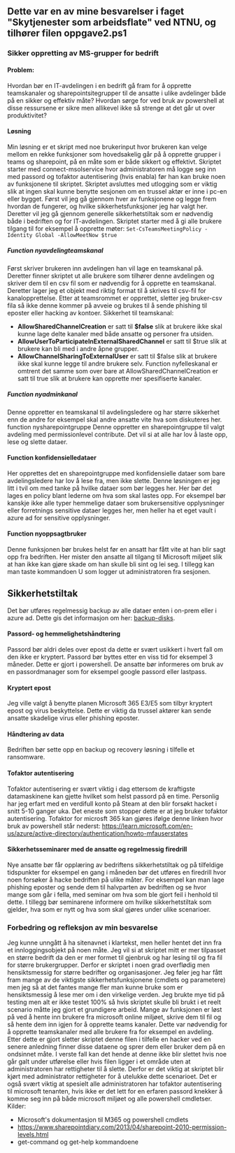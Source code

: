 ## Dette var en av mine besvarelser i faget "Skytjenester som arbeidsflate" ved NTNU, og tilhører filen oppgave2.ps1

### Sikker oppretting av MS-grupper for bedrift
#### Problem:
Hvordan bør en IT-avdelingen i en bedrift gå fram for å opprette teamskanaler og
sharepointsitegrupper til de ansatte i ulike avdelinger både på en sikker og effektiv måte? Hvordan
sørge for ved bruk av powershell at disse ressursene er sikre men allikevel ikke så strenge at det går
ut over produktivitet?
#### Løsning
Min løsning er et skript med noe brukerinput hvor brukeren kan velge mellom en rekke funksjoner
som hovedsakelig går på å opprette grupper i teams og sharepoint, på en måte som er både sikkert
og effektivt. Skriptet starter med connect-msolservice hvor administratoren må logge seg inn med
passord og tofaktor autentisering (hvis enabla) før han kan bruke noen av funksjonene til skriptet.
Skriptet avsluttes med utlogging som er viktig slik at ingen skal kunne benytte sesjonen om en
trussel aktør er inne i pc-en eller bygget. Først vil jeg gå gjennom hver av funksjonene og legge frem
hvordan de fungerer, og hvilke sikkerhetsfunksjoner jeg har valgt her. Deretter vil jeg gå gjennom
generelle sikkerhetstiltak som er nødvendig både i bedriften og for IT-avdelingen.
Skriptet starter med å gi alle brukere tilgang til for eksempel å opprette møter:
` Set-CsTeamsMeetingPolicy -Identity Global -AllowMeetNow $true `
##### Function nyavdelingteamskanal
Først skriver brukeren inn avdelingen han vil lage en teamskanal på. Deretter finner skriptet ut alle
brukere som tilhører denne avdelingen og skriver dem til en csv fil som er nødvendig for å opprette
en teamskanal. Deretter lager jeg et objekt med riktig format til å skrives til csv-fil for
kanalopprettelse. Etter at teamsrommet er opprettet, sletter jeg bruker-csv fila så ikke denne
kommer på avveie og brukes til å sende phishing til eposter eller hacking av kontoer. Sikkerhet til
teamskanal:
- **AllowSharedChannelCreation** er satt til **$false** slik at brukere ikke skal kunne lage delte
kanaler med både ansatte og personer fra utsiden.
- **AllowUserToParticipateInExternalSharedChannel** er satt til $true slik at brukere kan bli med i
andre åpne grupper.
- **AllowChannelSharingToExternalUser** er satt til $false slik at brukere ikke skal kunne legge til
andre brukere selv.
Function nyfelleskanal er omtrent det samme som over bare at AllowSharedChannelCreation er satt
til true slik at brukere kan opprette mer spesifiserte kanaler.
##### Function nyadminkanal
Denne oppretter en teamskanal til avdelingsledere og har større sikkerhet enn de andre for
eksempel skal andre ansatte vite hva som diskuteres her.
function nysharepointgruppe
Denne oppretter en sharepointgruppe til valgt avdeling med permissionlevel contribute. Det vil si at
alle har lov å laste opp, lese og slette dataer.
#### Function konfidensielledataer
Her opprettes det en sharepointgruppe med konfidensielle dataer som bare avdelingsledere har lov
å lese fra, men ikke slette. Denne løsningen er jeg litt i tvil om med tanke på hvilke dataer som bør
legges her. Her bør det lages en policy blant lederne om hva som skal lastes opp. For eksempel bør
kanskje ikke alle typer hemmelige dataer som brukersensitive opplysninger eller forretnings
sensitive dataer legges her, men heller ha et eget vault i azure ad for sensitive opplysninger.
#### Function nyoppsagtbruker
Denne funksjonen bør brukes helst før en ansatt har fått vite at han blir sagt opp fra bedriften. Her
mister den ansatte all tilgang til Microsoft miljøet slik at han ikke kan gjøre skade om han skulle bli
sint og lei seg.
I tillegg kan man taste kommandoen U som logger ut administratoren fra sesjonen.
## Sikkerhetstiltak
Det bør utføres regelmessig backup av alle dataer enten i on-prem eller i azure ad. Dette gis det
informasjon om her: [backup-disks](https://learn.microsoft.com/en-us/azure/backup/backup-managed-disks).
#### Passord- og hemmelighetshåndtering
Passord bør aldri deles over epost da dette er svært usikkert i hvert fall om den ikke er kryptert.
Passord bør byttes etter en viss tid for eksempel 3 måneder. Dette er gjort i powershell. De ansatte
bør informeres om bruk av en passordmanager som for eksempel google passord eller lastpass.
#### Kryptert epost
Jeg ville valgt å benytte planen Microsoft 365 E3/E5 som tilbyr kryptert epost og virus beskyttelse.
Dette er viktig da trussel aktører kan sende ansatte skadelige virus eller phishing eposter.
#### Håndtering av data
Bedriften bør sette opp en backup og recovery løsning i tilfelle et ransomware.
#### Tofaktor autentisering
Tofaktor autentisering er svært viktig i dag ettersom de kraftigste datamaskinene kan gjette hvilket
som helst passord på en time. Personlig har jeg erfart med en verdifull konto på Steam at den blir
forsøkt hacket i snitt 5-10 ganger uka. Det eneste som stopper dette er at jeg bruker tofaktor
autentisering. Tofaktor for microsft 365 kan gjøres ifølge denne linken hvor bruk av powershell står
nederst: https://learn.microsoft.com/en-us/azure/active-directory/authentication/howto-mfauserstates
#### Sikkerhetsseminarer med de ansatte og regelmessig firedrill
Nye ansatte bør får opplæring av bedriftens sikkerhetstiltak og på tilfeldige tidspunkter for eksempel
en gang i måneden bør det utføres en firedrill hvor noen forsøker å hacke bedriften på ulike måter.
For eksempel kan man lage phishing eposter og sende dem til halvparten av bedriften og se hvor
mange som går i fella, med seminar om hva som ble gjort feil i henhold til dette. I tillegg bør
seminarene informere om hvilke sikkerhetstiltak som gjelder, hva som er nytt og hva som skal gjøres
under ulike scenarioer.
### Forbedring og refleksjon av min besvarelse
Jeg kunne unngått å ha sitenavnet i klartekst, men heller hentet det inn fra et innloggingsobjekt på
noen måte. Jeg vil si at skriptet mitt er mer tilpasset en større bedrift da den er mer formet til
gjenbruk og har lesing til og fra fil for større brukergrupper. Derfor er skriptet i noen grad overflødig
men hensiktsmessig for større bedrifter og organisasjoner. Jeg føler jeg har fått fram mange av de
viktigste sikkerhetsfunksjonene (cmdlets og parametere) men jeg så at det fantes mange fler man
kunne bruke som er hensiktsmessig å lese mer om i den virkelige verden.
Jeg brukte mye tid på testing men alt er ikke testet 100% så hvis skriptet skulle bli brukt i et reelt
scenario måtte jeg gjort et grundigere arbeid. Mange av funksjonen er løst på ved å hente inn
brukere fra microsoft online miljøet, skrive dem til fil og så hente dem inn igjen for å opprette teams
kanaler. Dette var nødvendig for å opprette teamskanaler med alle brukere fra for eksempel en
avdeling. Etter dette er gjort sletter skriptet denne filen i tilfelle en hacker ved en senere anledning
finner disse dataene og sprer dem eller bruker dem på en ondsinnet måte. I verste fall kan det hende
at denne ikke blir slettet hvis noe går galt under utførelse eller hvis filen ligger i et område uten at
administratoren har rettigheter til å slette. Derfor er det viktig at skriptet blir kjørt med
administrator rettigheter for å utelukke dette scenarioet. Det er også svært viktig at spesielt alle
administratoren har tofaktor autentisering til microsoft tenanten, hvis ikke er det lett for en erfaren
passord knekker å komme seg inn på både microsoft miljøet og alle powershell cmdletser.
Kilder:
- Microsoft's dokumentasjon til M365 og powershell cmdlets
- https://www.sharepointdiary.com/2013/04/sharepoint-2010-permission-levels.html
- get-command og get-help kommandoene